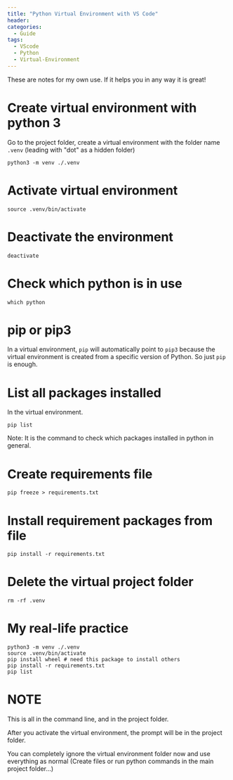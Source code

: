 ```yaml
---
title: "Python Virtual Environment with VS Code"
header:
categories:
  - Guide
tags:
  - VScode  
  - Python
  - Virtual-Environment
---
```


These are notes for my own use. If it helps you in any way it is great!

# Create virtual environment with python 3
Go to the project folder, create a virtual environment with the folder name `.venv` (leading with "dot" as a hidden folder)
```
python3 -m venv ./.venv
```
# Activate virtual environment
```
source .venv/bin/activate
```
# Deactivate the environment
```
deactivate
```
# Check which python is in use
```
which python
```
# pip or pip3

In a virtual environment, `pip` will automatically point to `pip3` because the virtual environment is created from a specific version of Python. So just `pip` is enough.

# List all packages installed
In the virtual environment.
```
pip list
```
Note: It is the command to check which packages installed in python in general.

# Create requirements file
```
pip freeze > requirements.txt
```
# Install requirement packages from file
```
pip install -r requirements.txt
```
# Delete the virtual project folder
```
rm -rf .venv
```
# My real-life practice
```
python3 -m venv ./.venv
source .venv/bin/activate
pip install wheel # need this package to install others
pip install -r requirements.txt
pip list
```
# NOTE

This is all in the command line, and in the project folder.

After you activate the virtual environment, the prompt will be in the project folder.

You can completely ignore the virtual environment folder now and use everything as normal (Create files or run python commands in the main project folder...)